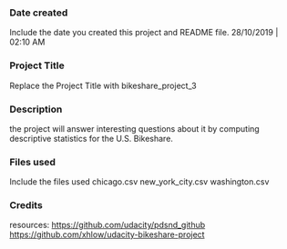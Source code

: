 ### Date created
Include the date you created this project and README file.
28/10/2019 | 02:10 AM

### Project Title
Replace the Project Title with bikeshare_project_3

### Description
the project will answer interesting questions about it by computing descriptive statistics for the U.S. Bikeshare.

### Files used
Include the files used
chicago.csv
new_york_city.csv
washington.csv


### Credits
resources:
https://github.com/udacity/pdsnd_github
https://github.com/xhlow/udacity-bikeshare-project

